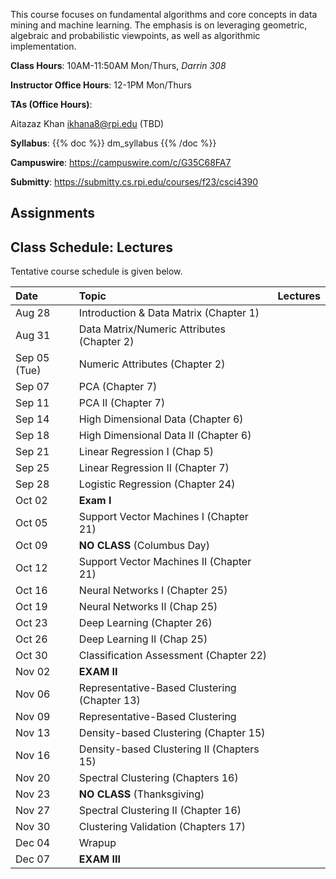 <!--
.. title: CSCI4390-6390 Data Mining
.. slug: datamining
.. date: 2023-08-19 09:00:31 UTC-04:00
.. tags: 
.. category: 
.. link: 
.. description: 
.. has_math: True
.. type: text
-->

This course focuses on fundamental algorithms and core concepts in data
mining and machine learning. The emphasis is on leveraging geometric,
algebraic and probabilistic viewpoints, as well as algorithmic implementation.

**Class Hours**: 10AM-11:50AM Mon/Thurs, *Darrin 308* 

**Instructor Office Hours**: 12-1PM Mon/Thurs

**TAs (Office Hours)**: 

Aitazaz Khan <ikhana8@rpi.edu> (TBD)



**Syllabus**: {{% doc %}} dm_syllabus {{% /doc %}}

**Campuswire**: <https://campuswire.com/c/G35C68FA7>

**Submitty**: <https://submitty.cs.rpi.edu/courses/f23/csci4390>

## Assignments


## Class Schedule: Lectures 

Tentative course schedule is given below. 

| Date | Topic | Lectures |
| :--- | :---  | ---: |
|  Aug 28 |  Introduction & Data Matrix (Chapter 1) ||
|  Aug 31 |  Data Matrix/Numeric Attributes (Chapter 2) ||
|  Sep 05 (Tue) | Numeric Attributes (Chapter 2) ||
|  Sep 07 |  PCA (Chapter 7)||
|  Sep 11 |  PCA II (Chapter 7)  ||
|  Sep 14 |  High Dimensional Data (Chapter 6) ||
|  Sep 18 |  High Dimensional Data II (Chapter 6) ||
|  Sep 21 |  Linear Regression I (Chap 5) ||
|  Sep 25 |  Linear Regression II (Chapter 7) ||
|  Sep 28 |  Logistic Regression (Chapter 24)  ||
|  Oct 02 |  **Exam I** ||
|  Oct 05 |  Support Vector Machines I (Chapter 21)||
|  Oct 09 |  **NO CLASS** (Columbus Day) ||
|  Oct 12 |  Support Vector Machines II (Chapter 21) ||
|  Oct 16 |  Neural Networks I (Chapter 25) ||
|  Oct 19 |  Neural Networks II (Chap 25) ||
|  Oct 23 |  Deep Learning (Chapter 26)||
|  Oct 26 |  Deep Learning II (Chap 25)   ||
|  Oct 30 |  Classification Assessment (Chapter 22)||
|  Nov 02 |  **EXAM II** ||
|  Nov 06 |  Representative-Based Clustering (Chapter 13)||
|  Nov 09 |  Representative-Based Clustering || (Chapter 13)  ||
|  Nov 13 |  Density-based Clustering (Chapter 15)  ||
|  Nov 16 |  Density-based Clustering II (Chapters  15) ||
|  Nov 20 |  Spectral Clustering (Chapters 16) ||
|  Nov 23 |  **NO CLASS** (Thanksgiving) ||
|  Nov 27 |  Spectral Clustering II (Chapter 16) ||
|  Nov 30 |  Clustering Validation (Chapters 17) ||
|  Dec 04 |  Wrapup ||
|  Dec 07 |  **EXAM III** ||
